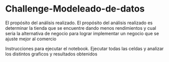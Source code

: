 # Challenge-Modeleado-de-datos

El propósito del análisis realizado.
El propósito del análisis realizado es determinar la tienda que se encuentre dando menos rendimientos y cual seria la alternativa de negocio para lograr implementar un negocio que se ajuste mejor al comercio

Instrucciones para ejecutar el notebook.
Ejecutar todas las celdas y analizar los distintos graficos y resultados obtenidos
